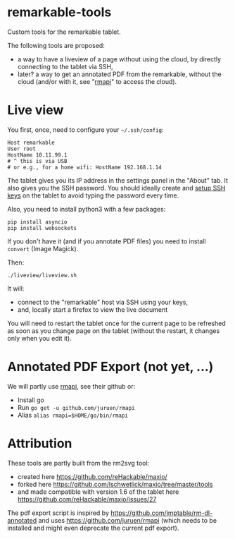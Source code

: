 # remarkable-tools
Custom tools for the remarkable tablet.

The following tools are proposed:
- a way to have a liveview of a page without using the cloud, by directly connecting to the tablet via SSH,
- later? a way to get an annotated PDF from the remarkable, without the cloud (and/or with it, see "[rmapi]" to access the cloud).

# Live view

You first, once, need to configure your `~/.ssh/config`:
~~~
Host remarkable
User root
HostName 10.11.99.1
# ^ this is via USB
# or e.g., for a home wifi: HostName 192.168.1.14
~~~

The tablet gives you its IP address in the settings panel in the "About" tab.
It also gives you the SSH password.
You should ideally create and [setup SSH keys] on the tablet to avoid typing the password every time.

Also, you need to install python3 with a few packages:
~~~
pip install asyncio
pip install websockets
~~~

If you don't have it (and if you annotate PDF files) you need to install `convert` (Image Magick).

Then:
~~~
./liveview/liveview.sh
~~~

It will:
- connect to the "remarkable" host via SSH using your keys,
- and, locally start a firefox to view the live document

You will need to restart the tablet once for the current page to be refreshed as soon as you change page on the tablet (without the restart, it changes only when you edit it).

# Annotated PDF Export (not yet, ...)

We will partly use [rmapi], see their github or:

- Install go
- Run `go get -u github.com/juruen/rmapi`
- Alias `alias rmapi=$HOME/go/bin/rmapi`



# Attribution
These tools are partly built from the rm2svg tool:
- created here https://github.com/reHackable/maxio/
- forked here https://github.com/lschwetlick/maxio/tree/master/tools
- and made compatible with version 1.6 of the tablet here https://github.com/reHackable/maxio/issues/27

The pdf export script is inspired by https://github.com/jmptable/rm-dl-annotated
and uses https://github.com/juruen/rmapi (which needs to be installed and might even deprecate the current pdf export).


[setup SSH keys]: https://www.digitalocean.com/community/tutorials/how-to-set-up-ssh-keys--2
[rmapi]: https://github.com/juruen/rmapi
